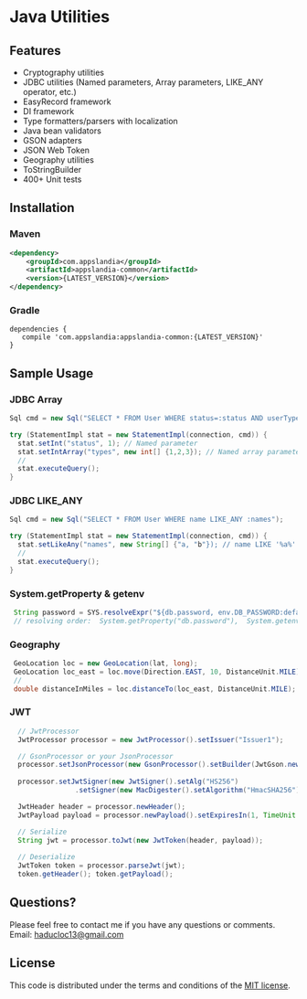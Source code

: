 # Java Utilities 

## Features
- Cryptography utilities
- JDBC utilities (Named parameters, Array parameters, LIKE_ANY operator, etc.)
- EasyRecord framework
- DI framework
- Type formatters/parsers with localization
- Java bean validators
- GSON adapters
- JSON Web Token
- Geography utilities
- ToStringBuilder
- 400+ Unit tests

## Installation

### Maven
```XML
<dependency>
    <groupId>com.appslandia</groupId>
    <artifactId>appslandia-common</artifactId>
    <version>{LATEST_VERSION}</version>
</dependency>
```

### Gradle
```
dependencies {
   compile 'com.appslandia:appslandia-common:{LATEST_VERSION}'
}
```

## Sample Usage
### JDBC Array
```java
Sql cmd = new Sql("SELECT * FROM User WHERE status=:status AND userType IN :types");

try (StatementImpl stat = new StatementImpl(connection, cmd)) {
  stat.setInt("status", 1); // Named parameter
  stat.setIntArray("types", new int[] {1,2,3}); // Named array parameter
  //
  stat.executeQuery();
}
```
### JDBC LIKE_ANY
```java
Sql cmd = new Sql("SELECT * FROM User WHERE name LIKE_ANY :names");

try (StatementImpl stat = new StatementImpl(connection, cmd)) {
  stat.setLikeAny("names", new String[] {"a, "b"}); // name LIKE '%a%' OR name LIKE '%b%'
  //
  stat.executeQuery();
}
```
### System.getProperty & getenv
```java
 String password = SYS.resolveExpr("${db.password, env.DB_PASSWORD:default_password}")
 // resolving order:  System.getProperty("db.password"),  System.getenv("DB_PASSWORD"), default_password
```
### Geography
```java
 GeoLocation loc = new GeoLocation(lat, long);
 GeoLocation loc_east = loc.move(Direction.EAST, 10, DistanceUnit.MILE);
 //
 double distanceInMiles = loc.distanceTo(loc_east, DistanceUnit.MILE); // ~10 miles
```
### JWT
```java
  // JwtProcessor
  JwtProcessor processor = new JwtProcessor().setIssuer("Issuer1");

  // GsonProcessor or your JsonProcessor
  processor.setJsonProcessor(new GsonProcessor().setBuilder(JwtGson.newGsonBuilder()));
  
  processor.setJwtSigner(new JwtSigner().setAlg("HS256")
  				.setSigner(new MacDigester().setAlgorithm("HmacSHA256").setSecret("secret")));

  JwtHeader header = processor.newHeader();
  JwtPayload payload = processor.newPayload().setExpiresIn(1, TimeUnit.DAYS);

  // Serialize
  String jwt = processor.toJwt(new JwtToken(header, payload));
  
  // Deserialize
  JwtToken token = processor.parseJwt(jwt);
  token.getHeader(); token.getPayload();
```
## Questions?
Please feel free to contact me if you have any questions or comments.
Email: haducloc13@gmail.com

## License
This code is distributed under the terms and conditions of the [MIT license](LICENSE).
